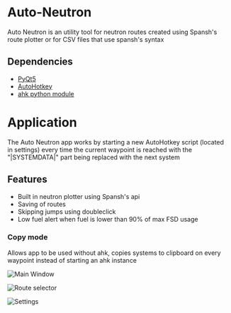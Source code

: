 # Auto-Neutron
Auto Neutron is an utility tool for neutron routes created using Spansh's route plotter or for CSV files that use spansh's syntax
## Dependencies
* <a href="https://pypi.org/project/PyQt5/">PyQt5</a>
* <a href="https://autohotkey.com/">AutoHotkey</a>
* <a href="https://pypi.org/project/ahk/">ahk python module</a>


# Application
The Auto Neutron app works by starting a new AutoHotkey script (located in settings) every time the current waypoint is reached with the "|SYSTEMDATA|" part being replaced with the next system
## Features
* Built in neutron plotter using Spansh's api
* Saving of routes
* Skipping jumps using doubleclick
* Low fuel alert when fuel is lower than 90% of max FSD usage

### Copy mode
Allows app to be used without ahk, copies systems to clipboard on every waypoint instead of starting an ahk instance

![Main Window](https://i.imgur.com/R7ULASo.png)

![Route selector](https://i.imgur.com/kdnm85Q.png)

![Settings](https://i.imgur.com/98DsYX0.png)
